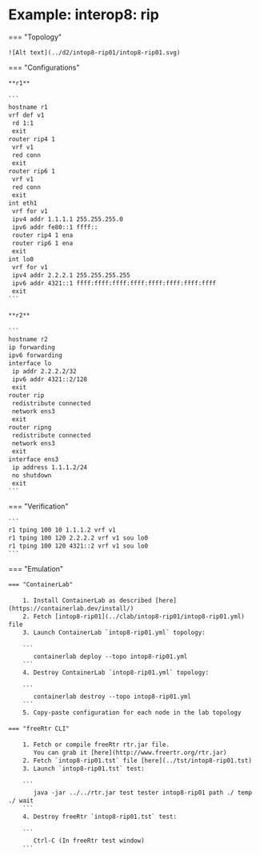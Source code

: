 # Example: interop8: rip

=== "Topology"

    ![Alt text](../d2/intop8-rip01/intop8-rip01.svg)

=== "Configurations"

    **r1**

    ```
    hostname r1
    vrf def v1
     rd 1:1
     exit
    router rip4 1
     vrf v1
     red conn
     exit
    router rip6 1
     vrf v1
     red conn
     exit
    int eth1
     vrf for v1
     ipv4 addr 1.1.1.1 255.255.255.0
     ipv6 addr fe80::1 ffff::
     router rip4 1 ena
     router rip6 1 ena
     exit
    int lo0
     vrf for v1
     ipv4 addr 2.2.2.1 255.255.255.255
     ipv6 addr 4321::1 ffff:ffff:ffff:ffff:ffff:ffff:ffff:ffff
     exit
    ```

    **r2**

    ```
    hostname r2
    ip forwarding
    ipv6 forwarding
    interface lo
     ip addr 2.2.2.2/32
     ipv6 addr 4321::2/128
     exit
    router rip
     redistribute connected
     network ens3
     exit
    router ripng
     redistribute connected
     network ens3
     exit
    interface ens3
     ip address 1.1.1.2/24
     no shutdown
     exit
    ```

=== "Verification"

    ```
    r1 tping 100 10 1.1.1.2 vrf v1
    r1 tping 100 120 2.2.2.2 vrf v1 sou lo0
    r1 tping 100 120 4321::2 vrf v1 sou lo0
    ```

=== "Emulation"

    === "ContainerLab"

        1. Install ContainerLab as described [here](https://containerlab.dev/install/)  
        2. Fetch [intop8-rip01](../clab/intop8-rip01/intop8-rip01.yml) file  
        3. Launch ContainerLab `intop8-rip01.yml` topology:  

        ```
           containerlab deploy --topo intop8-rip01.yml  
        ```
        4. Destroy ContainerLab `intop8-rip01.yml` topology:  

        ```
           containerlab destroy --topo intop8-rip01.yml  
        ```
        5. Copy-paste configuration for each node in the lab topology

    === "freeRtr CLI"

        1. Fetch or compile freeRtr rtr.jar file.  
           You can grab it [here](http://www.freertr.org/rtr.jar)  
        2. Fetch `intop8-rip01.tst` file [here](../tst/intop8-rip01.tst)  
        3. Launch `intop8-rip01.tst` test:  

        ```
           java -jar ../../rtr.jar test tester intop8-rip01 path ./ temp ./ wait
        ```
        4. Destroy freeRtr `intop8-rip01.tst` test:  

        ```
           Ctrl-C (In freeRtr test window)
        ```

